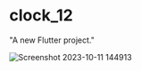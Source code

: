 # clock_12

"A new Flutter project."

![Screenshot 2023-10-11 144913](https://github.com/yashSarvaiya/clock_12/assets/113958312/bdb60ef2-2ebf-4a15-8944-f0b42dfea7e6)
